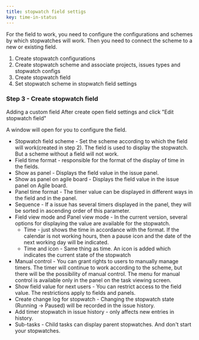 ```yaml
---
title: stopwatch field settigs
key: time-in-status
---
```


For the field to work, you need to configure the configurations and schemes by which stopwatches will work. Then you need to connect the scheme to a new or existing field.
1. Create stopwatch configurations
2. Create stopwatch scheme and associate projects, issues types and stopwatch configs
3. Create stopwatch field
4. Set stopwatch scheme in stopwatch field settings

### Step 3 - Create stopwatch field ###
Adding a custom field
After create open field settings and click "Edit stopwatch field"



A window will open for you to configure the field.

* Stopwatch field scheme - Set the scheme according to which the field will work(created in step 2). The field is used to display the stopwatch. But a scheme without a field will not work.
* Field time format - responsible for the format of the display of time in the fields.
* Show as panel - Displays the field value in the issue panel.
* Show as panel on agile board - Displays the field value in the issue panel on Agile board.
* Panel time format - The timer value can be displayed in different ways in the field and in the panel.
* Sequence - If a issue has several timers displayed in the panel, they will be sorted in ascending order of this parameter.
* Field view mode and Panel view mode - In the current version, several options for displaying the value are available for the stopwatch.
    * Time - just shows the time in accordance with the format. 
      If the calendar is not working hours, then a pause icon and the date of the next working day will be indicated.
    * Time and icon - Same thing as time. An icon is added which indicates the current state of the stopwatch
* Manual control - You can grant rights to users to manually manage timers.
  The timer will continue to work according to the scheme, but there will be the possibility of manual control.
  The menu for manual control is available only in the panel on the task viewing screen.
* Show field value for next users - You can restrict access to the field value. The restrictions apply to fields and panels.
* Create change log for stopwatch  - Changing the stopwatch state (Running -> Paused) will be recorded in the issue history.
* Add timer stopwatch in issue history - only affects new entries in history.
* Sub-tasks - Child tasks can display parent stopwatches. And don't start your stopwatches.  